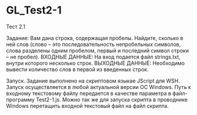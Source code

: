 # GL_Test2-1
Тест 2.1

Задание:
Вам дана строка, содержащая пробелы. Найдите, сколько в ней слов (слово – это последовательность непробельных символов, слова разделены одним пробелом, первый и последний символ строки – не пробел).
ВХОДНЫЕ ДАННЫЕ: На вход подается файл strings.txt, внутри которого несколько строк.
ВЫХОДНЫЕ ДАННЫЕ: Необходимо вывести количество слов в первой из введенных строк.

Запуск.
Задание выполнено на скриптовом языкае JScript для WSH. Запуск осуществляется в любой актуальной версии ОС Windows. 
Путь к входному текстовому файлу передается в качестве параметра в файл-программу Test2-1.js.
Можно так же для запуска скрипта в проводнике Windows перетащить входной текстовый файл на файл скрипта.
